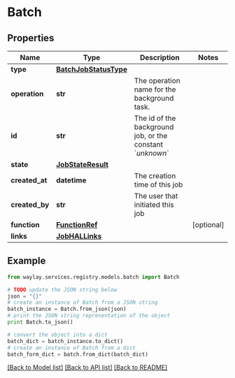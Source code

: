# Batch


## Properties

Name | Type | Description | Notes
------------ | ------------- | ------------- | -------------
**type** | [**BatchJobStatusType**](BatchJobStatusType.md) |  | 
**operation** | **str** | The operation name for the background task. | 
**id** | **str** | The id of the background job, or the constant &#x60;_unknown_&#x60; | 
**state** | [**JobStateResult**](JobStateResult.md) |  | 
**created_at** | **datetime** | The creation time of this job | 
**created_by** | **str** | The user that initiated this job | 
**function** | [**FunctionRef**](FunctionRef.md) |  | [optional] 
**links** | [**JobHALLinks**](JobHALLinks.md) |  | 

## Example

```python
from waylay.services.registry.models.batch import Batch

# TODO update the JSON string below
json = "{}"
# create an instance of Batch from a JSON string
batch_instance = Batch.from_json(json)
# print the JSON string representation of the object
print Batch.to_json()

# convert the object into a dict
batch_dict = batch_instance.to_dict()
# create an instance of Batch from a dict
batch_form_dict = batch.from_dict(batch_dict)
```
[[Back to Model list]](../README.md#documentation-for-models) [[Back to API list]](../README.md#documentation-for-api-endpoints) [[Back to README]](../README.md)


